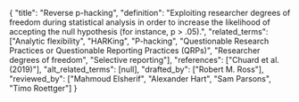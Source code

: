 {
    "title": "Reverse p-hacking",
    "definition": "Exploiting researcher degrees of freedom during statistical analysis in order to increase the likelihood of accepting the null hypothesis (for instance, p > .05).",
    "related_terms": ["Analytic flexibility", "HARKing", "P-hacking", "Questionable Research Practices or Questionable Reporting Practices (QRPs)", "Researcher degrees of freedom", "Selective reporting"],
    "references": ["Chuard et al. (2019)"],
    "alt_related_terms": [null],
    "drafted_by": ["Robert M. Ross"],
    "reviewed_by": ["Mahmoud Elsherif", "Alexander Hart", "Sam Parsons", "Timo Roettger"]
  }
